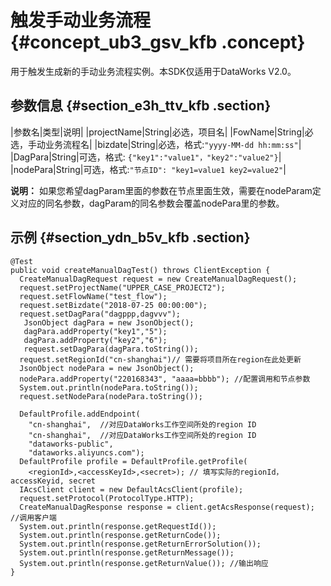 # 触发手动业务流程 {#concept_ub3_gsv_kfb .concept}

用于触发生成新的手动业务流程实例。本SDK仅适用于DataWorks V2.0。

## 参数信息 {#section_e3h_ttv_kfb .section}

|参数名|类型|说明|
|projectName|String|必选，项目名|
|FowName|String|必选，手动业务流程名|
|bizdate|String|必选，格式:`"yyyy-MM-dd hh:mm:ss"`|
|DagPara|String|可选，格式: `{"key1":"value1"，"key2":"value2"}`|
|nodePara|String|可选，格式:`"节点ID": "key1=value1 key2=value2"`|

**说明：** 如果您希望dagParam里面的参数在节点里面生效，需要在nodeParam定义对应的同名参数，dagParam的同名参数会覆盖nodePara里的参数。

## 示例 {#section_ydn_b5v_kfb .section}

```
@Test
public void createManualDagTest() throws ClientException { 
  CreateManualDagRequest request = new CreateManualDagRequest();
  request.setProjectName("UPPER_CASE_PROJECT2");
  request.setFlowName("test_flow");
  request.setBizdate("2018-07-25 00:00:00");
  request.setDagPara("dagppp,dagvvv");
   JsonObject dagPara = new JsonObject();
   dagPara.addProperty("key1","5");
   dagPara.addProperty("key2","6");
   request.setDagPara(dagPara.toString());
  request.setRegionId("cn-shanghai")// 需要将项目所在region在此处更新
  JsonObject nodePara = new JsonObject();
  nodePara.addProperty("220168343", "aaaa=bbbb"); //配置调用和节点参数
  System.out.println(nodePara.toString());
  request.setNodePara(nodePara.toString());

  DefaultProfile.addEndpoint(
    "cn-shanghai",  //对应DataWorks工作空间所处的region ID
    "cn-shanghai",  //对应DataWorks工作空间所处的region ID
    "dataworks-public",
    "dataworks.aliyuncs.com");
  DefaultProfile profile = DefaultProfile.getProfile(
    <regionId>,<accessKeyId>,<secret>); // 填写实际的regionId，accessKeyid, secret
  IAcsClient client = new DefaultAcsClient(profile);
  request.setProtocol(ProtocolType.HTTP);
  CreateManualDagResponse response = client.getAcsResponse(request); //调用客户端
  System.out.println(response.getRequestId());
  System.out.println(response.getReturnCode());
  System.out.println(response.getReturnErrorSolution());
  System.out.println(response.getReturnMessage());
  System.out.println(response.getReturnValue()); //输出响应
}
```

